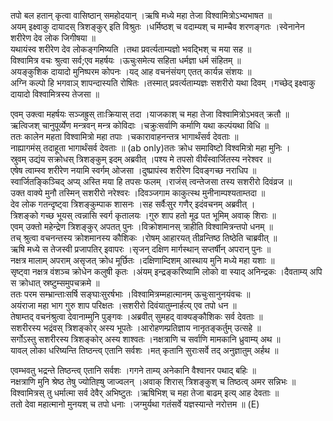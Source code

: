 

  
तपो बल हतान् कृत्वा वासिष्ठान् समहोदयान् ।ऋषि मध्ये महा तेजा विश्वामित्रोऽभ्यभाषत  ॥   
अयम् इक्ष्वाकु दायादस् त्रिशङ्कुर् इति विश्रुतः ।धर्मिष्ठश् च वदाम्यश् च माम्चैव शरणङ्गतः ।स्वेनानेन शरीरेण देव लोक जिगीषया  ॥   
यथायंस्व शरीरेण देव लोकङ्गमिष्यति ।तथा प्रवर्त्यताम्यज्ञो भवद्भिश् च मया सह  ॥   
विश्वामित्र वचः श्रुत्वा सर्व;एव महर्षयः ।ऊचुःसमेत्य सहिता धर्मज्ञा धर्म संहितम्  ॥   
अयङ्कुशिक दायादो मुनिष्परम कोपनः ।यद् आह वचनंसंयग् एतत् कार्यन्न संशयः  ॥   
अग्नि कल्पो हि भगवाञ् शापन्दास्यति रोषितः ।तस्मात् प्रवर्त्यताम्यज्ञः सशरीरो यथा दिवम् ।गच्छेद् इक्ष्वाकु दायादो विश्वामित्रस्य तेजसा  ॥   
  
एवम् उक्त्वा महर्षयः सञ्जह्रुस् ताःक्रियास् तदा ।याजकाश् च महा तेजा विश्वामित्रोऽभवत् क्रतौ  ॥   
ऋत्विजश् चानुपूर्व्येण मन्त्रवन् मन्त्र कोविदाः ।चक्रुःसर्वाणि कर्माणि यथा कल्पंयथा विधि  ॥   
ततः कालेन महता विश्वामित्रो महा तपाः ।चकारावाहनन्तत्र भागार्थंसर्व देवताः  ॥   
नाह्यागमंस् तदाहूता भागार्थंसर्व देवताः  ॥ (ab only)ततः क्रोध समाविष्टो विश्वमित्रो महा मुनिः ।  
स्रुवम् उद्यंय सक्रोधस् त्रिशङ्कुम् इदम् अब्रवीत् ।पश्य मे तपसो वीर्यंस्वार्जितस्य नरेश्वर  ॥   
एषेष त्वाम्स्व शरीरेण नयामि स्वर्गम् ओजसा ।दुष्प्रापंस्व शरीरेण दिवङ्गच्छ नराधिप  ॥   
स्वार्जितङ्किञ्चिद् अप्य् अस्ति मया हि तपसः फलम् ।राजंस् त्वन्तेजसा तस्य सशरीरो दिवंव्रज  ॥   
उक्त वाक्ये मुनौ तस्मिन् सशरीरो नरेश्वरः ।दिवञ्जगाम काकुत्स्थ मुनीनाम्पश्यताम्तदा  ॥   
देव लोक गतन्दृष्ट्वा त्रिशङ्कुम्पाक शासनः ।सह सर्वैःसुर गणैर् इदंवचनम् अब्रवीत् ।  
त्रिशङ्को गच्छ भूयस् त्वन्नासि स्वर्ग कृतालयः ।गुरु शाप हतो मूढ पत भूमिम् अवाक् शिराः  ॥   
एवम् उक्तो महेन्द्रेण त्रिशङ्कुर् अपतत् पुनः ।विक्रोशमानस् त्राहीति विश्वामित्रन्तपो धनम्  ॥   
तच् श्रुत्वा वचनन्तस्य क्रोशमानस्य कौशिकः ।रोषम् आहारयत् तीव्रन्तिष्ठ तिष्ठेति चाब्रवीत्  ॥   
ऋषि मध्ये स तेजस्वी प्रजापतिर् इवापरः ।सृजन् दक्षिण मार्गस्थान् सप्तर्षीन् अपरान् पुनः  ॥   
नक्षत्र मालाम् अपराम् असृजत् क्रोध मूर्छितः ।दक्षिणाम्दिशम् आस्थाय मुनि मध्ये महा यशाः  ॥   
सृष्ट्वा नक्षत्र वंशञ्च क्रोधेन कलुषी कृतः ।अंयम् इन्द्रङ्करिष्यामि लोको वा स्याद् अनिन्द्रकः ।दैवताम्य् अपि स क्रोधात् स्रष्टुम्समुपचक्रमे  ॥   
ततः परम सम्भ्रान्ताःसर्षि सङ्घाःसुरर्षभाः ।विश्वामित्रम्महात्मानम् ऊचुःसानुनयंवचः  ॥   
अयंराजा महा भाग गुरु शाप परिक्षतः ।सशरीरो दिवंयातुम्नार्हत्य् एव तपो धन  ॥   
तेषाम्तद् वचनंश्रुत्वा देवानाम्मुनि पुङ्गवः ।अब्रवीत् सुमहद् वाक्यङ्कौशिकः सर्व देवताः  ॥   
सशरीरस्य भद्रंवस् त्रिशङ्कोर् अस्य भूपतेः ।आरोहणम्प्रतिज्ञाय नानृतङ्कर्तुम् उत्सहे  ॥   
सर्गोऽस्तु सशरीरस्य त्रिशङ्कोर् अस्य शाश्वतः ।नक्षत्राणि च सर्वाणि मामकानि ध्रुवाम्य् अथ  ॥   
यावल् लोका धरिष्यन्ति तिष्ठन्त्व् एतानि सर्वशः ।मत् कृतानि सुराःसर्वे तद् अनुज्ञातुम् अर्हथ  ॥   
  
एवम्भवतु भद्रन्ते तिष्ठन्त्व् एतानि सर्वशः ।गगने ताम्य् अनेकानि वैश्वानर पथाद् बहिः  ॥   
नक्षत्राणि मुनि श्रेष्ठ तेषु ज्योतिह्षु जाज्वलन् ।अवाक् शिरास् त्रिशङ्कुश् च तिष्ठत्व् अमर सन्निभः  ॥   
विश्वामित्रस् तु धर्मात्मा सर्व देवैर् अभिष्टुतः ।ऋषिभिश् च महा तेजा बाढम् इत्य् आह देवताः  ॥   
ततो देवा महात्मानो मुनयश् च तपो धनाः ।जग्मुर्यथा गतंसर्वे यज्ञस्यान्ते नरोत्तम  ॥ (E)  
